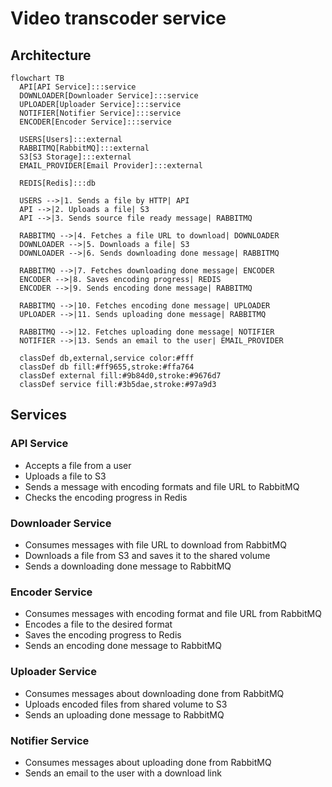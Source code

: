 # Video transcoder service

## Architecture

```mermaid
flowchart TB
  API[API Service]:::service
  DOWNLOADER[Downloader Service]:::service
  UPLOADER[Uploader Service]:::service
  NOTIFIER[Notifier Service]:::service
  ENCODER[Encoder Service]:::service

  USERS[Users]:::external
  RABBITMQ[RabbitMQ]:::external
  S3[S3 Storage]:::external
  EMAIL_PROVIDER[Email Provider]:::external

  REDIS[Redis]:::db

  USERS -->|1. Sends a file by HTTP| API
  API -->|2. Uploads a file| S3
  API -->|3. Sends source file ready message| RABBITMQ

  RABBITMQ -->|4. Fetches a file URL to download| DOWNLOADER
  DOWNLOADER -->|5. Downloads a file| S3
  DOWNLOADER -->|6. Sends downloading done message| RABBITMQ

  RABBITMQ -->|7. Fetches downloading done message| ENCODER
  ENCODER -->|8. Saves encoding progress| REDIS
  ENCODER -->|9. Sends encoding done message| RABBITMQ

  RABBITMQ -->|10. Fetches encoding done message| UPLOADER
  UPLOADER -->|11. Sends uploading done message| RABBITMQ

  RABBITMQ -->|12. Fetches uploading done message| NOTIFIER
  NOTIFIER -->|13. Sends an email to the user| EMAIL_PROVIDER

  classDef db,external,service color:#fff
  classDef db fill:#ff9655,stroke:#ffa764
  classDef external fill:#9b84d0,stroke:#9676d7
  classDef service fill:#3b5dae,stroke:#97a9d3
```

## Services

### API Service

- Accepts a file from a user
- Uploads a file to S3
- Sends a message with encoding formats and file URL to RabbitMQ
- Checks the encoding progress in Redis

### Downloader Service

- Consumes messages with file URL to download from RabbitMQ
- Downloads a file from S3 and saves it to the shared volume
- Sends a downloading done message to RabbitMQ

### Encoder Service

- Consumes messages with encoding format and file URL from RabbitMQ
- Encodes a file to the desired format
- Saves the encoding progress to Redis
- Sends an encoding done message to RabbitMQ

### Uploader Service

- Consumes messages about downloading done from RabbitMQ
- Uploads encoded files from shared volume to S3
- Sends an uploading done message to RabbitMQ

### Notifier Service

- Consumes messages about uploading done from RabbitMQ
- Sends an email to the user with a download link
